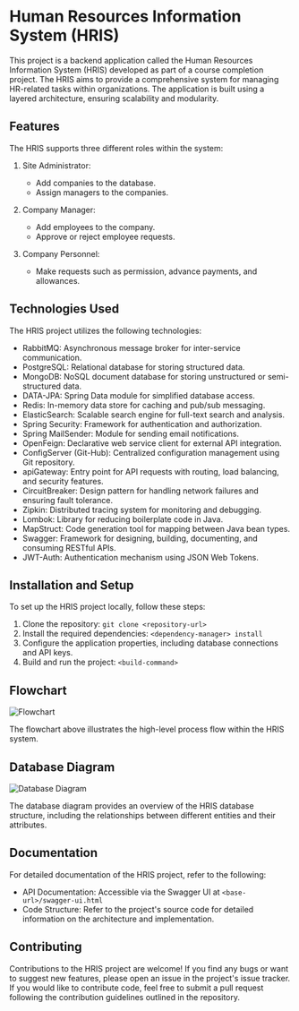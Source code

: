 # Human Resources Information System (HRIS)

This project is a backend application called the Human Resources Information System (HRIS) developed as part of a course completion project. The HRIS aims to provide a comprehensive system for managing HR-related tasks within organizations. The application is built using a layered architecture, ensuring scalability and modularity.

## Features

The HRIS supports three different roles within the system:

1. Site Administrator:
   - Add companies to the database.
   - Assign managers to the companies.
   
2. Company Manager:
   - Add employees to the company.
   - Approve or reject employee requests.
   
3. Company Personnel:
   - Make requests such as permission, advance payments, and allowances.

## Technologies Used

The HRIS project utilizes the following technologies:

- RabbitMQ: Asynchronous message broker for inter-service communication.
- PostgreSQL: Relational database for storing structured data.
- MongoDB: NoSQL document database for storing unstructured or semi-structured data.
- DATA-JPA: Spring Data module for simplified database access.
- Redis: In-memory data store for caching and pub/sub messaging.
- ElasticSearch: Scalable search engine for full-text search and analysis.
- Spring Security: Framework for authentication and authorization.
- Spring MailSender: Module for sending email notifications.
- OpenFeign: Declarative web service client for external API integration.
- ConfigServer (Git-Hub): Centralized configuration management using Git repository.
- apiGateway: Entry point for API requests with routing, load balancing, and security features.
- CircuitBreaker: Design pattern for handling network failures and ensuring fault tolerance.
- Zipkin: Distributed tracing system for monitoring and debugging.
- Lombok: Library for reducing boilerplate code in Java.
- MapStruct: Code generation tool for mapping between Java bean types.
- Swagger: Framework for designing, building, documenting, and consuming RESTful APIs.
- JWT-Auth: Authentication mechanism using JSON Web Tokens.

## Installation and Setup

To set up the HRIS project locally, follow these steps:

1. Clone the repository: `git clone <repository-url>`
2. Install the required dependencies: `<dependency-manager> install`
3. Configure the application properties, including database connections and API keys.
4. Build and run the project: `<build-command>`

## Flowchart

![Flowchart](path/to/flowchart.png)

The flowchart above illustrates the high-level process flow within the HRIS system.

## Database Diagram

![Database Diagram](path/to/database-diagram.png)

The database diagram provides an overview of the HRIS database structure, including the relationships between different entities and their attributes.

## Documentation

For detailed documentation of the HRIS project, refer to the following:

- API Documentation: Accessible via the Swagger UI at `<base-url>/swagger-ui.html`
- Code Structure: Refer to the project's source code for detailed information on the architecture and implementation.

## Contributing

Contributions to the HRIS project are welcome! If you find any bugs or want to suggest new features, please open an issue in the project's issue tracker. If you would like to contribute code, feel free to submit a pull request following the contribution guidelines outlined in the repository.






